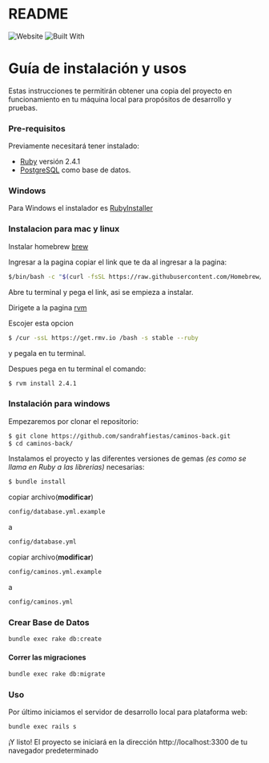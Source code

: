 # README


![Website](https://img.shields.io/badge/website-online-skyblue)
![Built With](https://img.shields.io/badge/built%20with-Ruby-orange)

# Guía de instalación y usos

Estas instrucciones te permitirán obtener una copia del proyecto en funcionamiento en tu máquina local para propósitos de desarrollo y pruebas.

### Pre-requisitos

Previamente necesitará tener instalado:
* [Ruby] versión 2.4.1   
* [PostgreSQL] como base de datos.

### Windows

Para Windows el instalador es [RubyInstaller]


### Instalacion para mac y linux

Instalar homebrew [brew]

Ingresar a la pagina 
copiar el link que te da al ingresar a la pagina:
```sh
$/bin/bash -c "$(curl -fsSL https://raw.githubusercontent.com/Homebrew/install/HEAD/install.sh)"
```
Abre tu terminal y pega el link, asi se empieza a instalar.

Dirigete a la pagina 
[rvm]

Escojer esta opcion
```sh
$ /cur -ssL https://get.rmv.io /bash -s stable --ruby
```
y pegala en tu terminal.

Despues pega en tu terminal el comando:
```sh
$ rvm install 2.4.1
```


### Instalación para windows
Empezaremos por clonar el repositorio:
```sh
$ git clone https://github.com/sandrahfiestas/caminos-back.git
$ cd caminos-back/
```

Instalamos el proyecto y las diferentes versiones de gemas *(es como se llama en Ruby a las librerias)* necesarias:

```sh
$ bundle install
```
copiar archivo(**modificar**)
```sh
config/database.yml.example
```
a
```sh
config/database.yml
```

copiar archivo(**modificar**)
```sh
config/caminos.yml.example
```
a
```sh
config/caminos.yml
```
### Crear Base de Datos
```sh
bundle exec rake db:create
```
#### Correr las migraciones
```sh
bundle exec rake db:migrate
```

### Uso
Por último iniciamos el servidor de desarrollo local para plataforma web:

```sh
bundle exec rails s
```

¡Y listo! El proyecto se iniciará en la dirección http://localhost:3300 de tu navegador predeterminado


[//]: # (Estos son enlaces de referencia utilizados en el cuerpo del readme)

[RubyInstaller]: https://rubyinstaller.org/
[postgresql]: https://www.postgresql.org/
[brew]: https://brew.sh/
[rvm]: https://rvm.mac/
[Ruby]: https://www.ruby-lang.org/es/




